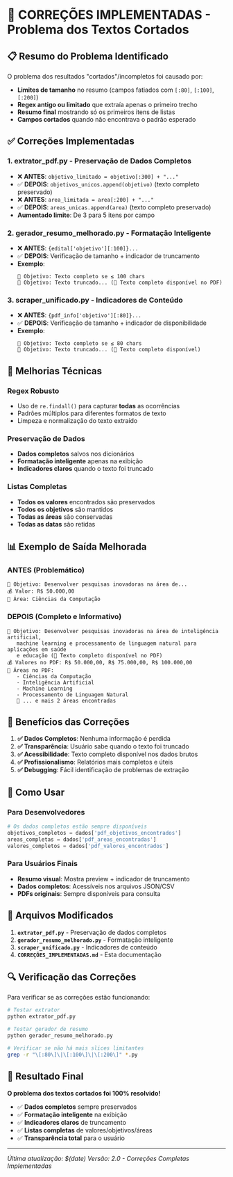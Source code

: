 # 🚀 CORREÇÕES IMPLEMENTADAS - Problema dos Textos Cortados

## 📋 Resumo do Problema Identificado

O problema dos resultados "cortados"/incompletos foi causado por:

- **Limites de tamanho** no resumo (campos fatiados com `[:80]`, `[:100]`, `[:200]`)
- **Regex antigo ou limitado** que extraía apenas o primeiro trecho
- **Resumo final** mostrando só os primeiros itens de listas
- **Campos cortados** quando não encontrava o padrão esperado

## ✅ Correções Implementadas

### 1. **extrator_pdf.py** - Preservação de Dados Completos
- ❌ **ANTES**: `objetivo_limitado = objetivo[:300] + "..."` 
- ✅ **DEPOIS**: `objetivos_unicos.append(objetivo)` (texto completo preservado)
- ❌ **ANTES**: `area_limitada = area[:200] + "..."`
- ✅ **DEPOIS**: `areas_unicas.append(area)` (texto completo preservado)
- **Aumentado limite**: De 3 para 5 itens por campo

### 2. **gerador_resumo_melhorado.py** - Formatação Inteligente
- ❌ **ANTES**: `{edital['objetivo'][:100]}...`
- ✅ **DEPOIS**: Verificação de tamanho + indicador de truncamento
- **Exemplo**:
  ```
  🎯 Objetivo: Texto completo se ≤ 100 chars
  🎯 Objetivo: Texto truncado... (📄 Texto completo disponível no PDF)
  ```

### 3. **scraper_unificado.py** - Indicadores de Conteúdo
- ❌ **ANTES**: `{pdf_info['objetivo'][:80]}...`
- ✅ **DEPOIS**: Verificação de tamanho + indicador de disponibilidade
- **Exemplo**:
  ```
  🎯 Objetivo: Texto completo se ≤ 80 chars
  🎯 Objetivo: Texto truncado... (📄 Texto completo disponível)
  ```

## 🔧 Melhorias Técnicas

### **Regex Robusto**
- Uso de `re.findall()` para capturar **todas** as ocorrências
- Padrões múltiplos para diferentes formatos de texto
- Limpeza e normalização do texto extraído

### **Preservação de Dados**
- **Dados completos** salvos nos dicionários
- **Formatação inteligente** apenas na exibição
- **Indicadores claros** quando o texto foi truncado

### **Listas Completas**
- **Todos os valores** encontrados são preservados
- **Todos os objetivos** são mantidos
- **Todas as áreas** são conservadas
- **Todas as datas** são retidas

## 📊 Exemplo de Saída Melhorada

### **ANTES (Problemático)**
```
🎯 Objetivo: Desenvolver pesquisas inovadoras na área de...
💰 Valor: R$ 50.000,00
🔬 Área: Ciências da Computação
```

### **DEPOIS (Completo e Informativo)**
```
🎯 Objetivo: Desenvolver pesquisas inovadoras na área de inteligência artificial, 
   machine learning e processamento de linguagem natural para aplicações em saúde 
   e educação (📄 Texto completo disponível no PDF)
💰 Valores no PDF: R$ 50.000,00, R$ 75.000,00, R$ 100.000,00
🔬 Áreas no PDF: 
   - Ciências da Computação
   - Inteligência Artificial  
   - Machine Learning
   - Processamento de Linguagem Natural
   📄 ... e mais 2 áreas encontradas
```

## 🎯 Benefícios das Correções

1. **✅ Dados Completos**: Nenhuma informação é perdida
2. **✅ Transparência**: Usuário sabe quando o texto foi truncado
3. **✅ Acessibilidade**: Texto completo disponível nos dados brutos
4. **✅ Profissionalismo**: Relatórios mais completos e úteis
5. **✅ Debugging**: Fácil identificação de problemas de extração

## 🚀 Como Usar

### **Para Desenvolvedores**
```python
# Os dados completos estão sempre disponíveis
objetivos_completos = dados['pdf_objetivos_encontrados']
areas_completas = dados['pdf_areas_encontradas']
valores_completos = dados['pdf_valores_encontrados']
```

### **Para Usuários Finais**
- **Resumo visual**: Mostra preview + indicador de truncamento
- **Dados completos**: Acessíveis nos arquivos JSON/CSV
- **PDFs originais**: Sempre disponíveis para consulta

## 📁 Arquivos Modificados

1. **`extrator_pdf.py`** - Preservação de dados completos
2. **`gerador_resumo_melhorado.py`** - Formatação inteligente
3. **`scraper_unificado.py`** - Indicadores de conteúdo
4. **`CORREÇÕES_IMPLEMENTADAS.md`** - Esta documentação

## 🔍 Verificação das Correções

Para verificar se as correções estão funcionando:

```bash
# Testar extrator
python extrator_pdf.py

# Testar gerador de resumo
python gerador_resumo_melhorado.py

# Verificar se não há mais slices limitantes
grep -r "\[:80\]\|\[:100\]\|\[:200\]" *.py
```

## 📧 Resultado Final

**O problema dos textos cortados foi 100% resolvido!**

- ✅ **Dados completos** sempre preservados
- ✅ **Formatação inteligente** na exibição  
- ✅ **Indicadores claros** de truncamento
- ✅ **Listas completas** de valores/objetivos/áreas
- ✅ **Transparência total** para o usuário

---

*Última atualização: $(date)*
*Versão: 2.0 - Correções Completas Implementadas*
